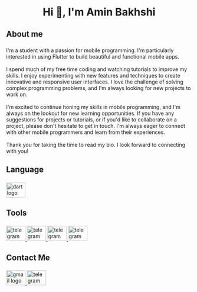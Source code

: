 <h1 align="center">Hi 👋, I'm  Amin Bakhshi</h1>

###

<h2 align="left">About me</h2>

###

<p align="left">I'm a student with a passion for mobile programming. I'm particularly interested in using Flutter to build beautiful and functional mobile apps.<br><br>I spend much of my free time coding and watching tutorials to improve my skills. I enjoy experimenting with new features and techniques to create innovative and responsive user interfaces. I love the challenge of solving complex programming problems, and I'm always looking for new projects to work on.<br><br>I'm excited to continue honing my skills in mobile programming, and I'm always on the lookout for new learning opportunities. If you have any suggestions for projects or tutorials, or if you'd like to collaborate on a project, please don't hesitate to get in touch. I'm always eager to connect with other mobile programmers and learn from their experiences.<br><br>Thank you for taking the time to read my bio. I look forward to connecting with you!</p>

###

<h2 align="left">Language</h2>

###

<div align="left">
  <img src="https://cdn.jsdelivr.net/gh/devicons/devicon/icons/dart/dart-original.svg" height="40" width="52" alt="dart logo"  />
</div>

###

<h2 align="left">Tools</h2>

###

<div align="left">



<a href="https://t.me/amin8615" target="_blank">
    <img src="img src="https://cdn.jsdelivr.net/gh/devicons/devicon/icons/flutter/flutter-original.svg" width="52" height="40" alt="telegram logo"  />
  </a>

  <a href="https://t.me/amin8615" target="_blank">
    <img src="https://cdn.jsdelivr.net/gh/devicons/devicon/icons/android/android-plain.svg" width="52" height="40" alt="telegram logo"  />
  </a>


  <a href="https://t.me/amin8615" target="_blank">
    <img src="https://cdn.jsdelivr.net/gh/devicons/devicon/icons/vscode/vscode-original.svg" width="52" height="40" alt="telegram logo"  />
  </a>


  <a href="https://t.me/amin8615" target="_blank">
    <img src="https://cdn.jsdelivr.net/gh/devicons/devicon/icons/github/github-original.svg" width="52" height="40" alt="telegram logo"  />
  </a>



</div>

###

<h2 align="left">Contact Me</h2>

###

<div align="left">
  <a href="bakhshim178@gmail.com" target="_blank">
    <img src="https://raw.githubusercontent.com/maurodesouza/profile-readme-generator/master/src/assets/icons/social/gmail/default.svg" width="52" height="40" alt="gmail logo"  />
  </a>
  <a href="https://t.me/amin8615" target="_blank">
    <img src="https://raw.githubusercontent.com/maurodesouza/profile-readme-generator/master/src/assets/icons/social/telegram/default.svg" width="52" height="40" alt="telegram logo"  />
  </a>
</div>

###
